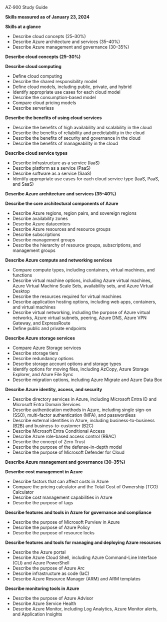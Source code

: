 AZ-900 Study Guide

**Skills measured as of January 23, 2024**

**Skills at a glance**

- Describe cloud concepts (25–30%)
- Describe Azure architecture and services (35–40%)
- Describe Azure management and governance (30–35%)

**Describe cloud concepts (25–30%)**

**Describe cloud computing**

- Define cloud computing
- Describe the shared responsibility model
- Define cloud models, including public, private, and hybrid
- Identify appropriate use cases for each cloud model
- Describe the consumption-based model
- Compare cloud pricing models
- Describe serverless

**Describe the benefits of using cloud services**

- Describe the benefits of high availability and scalability in the cloud
- Describe the benefits of reliability and predictability in the cloud
- Describe the benefits of security and governance in the cloud
- Describe the benefits of manageability in the cloud

**Describe cloud service types**

- Describe infrastructure as a service (IaaS)
- Describe platform as a service (PaaS)
- Describe software as a service (SaaS)
- Identify appropriate use cases for each cloud service type (IaaS, PaaS, and SaaS)

**Describe Azure architecture and services (35–40%)**

**Describe the core architectural components of Azure**

- Describe Azure regions, region pairs, and sovereign regions
- Describe availability zones
- Describe Azure datacenters
- Describe Azure resources and resource groups
- Describe subscriptions
- Describe management groups
- Describe the hierarchy of resource groups, subscriptions, and management groups

**Describe Azure compute and networking services**

- Compare compute types, including containers, virtual machines, and functions
- Describe virtual machine options, including Azure virtual machines, Azure Virtual Machine Scale Sets, availability sets, and Azure Virtual Desktop
- Describe the resources required for virtual machines
- Describe application hosting options, including web apps, containers, and virtual machines
- Describe virtual networking, including the purpose of Azure virtual networks, Azure virtual subnets, peering, Azure DNS, Azure VPN Gateway, and ExpressRoute
- Define public and private endpoints

**Describe Azure storage services**

- Compare Azure Storage services
- Describe storage tiers
- Describe redundancy options
- Describe storage account options and storage types
- Identify options for moving files, including AzCopy, Azure Storage Explorer, and Azure File Sync
- Describe migration options, including Azure Migrate and Azure Data Box

**Describe Azure identity, access, and security**

- Describe directory services in Azure, including Microsoft Entra ID and Microsoft Entra Domain Services
- Describe authentication methods in Azure, including single sign-on (SSO), multi-factor authentication (MFA), and passwordless
- Describe external identities in Azure, including business-to-business (B2B) and business-to-customer (B2C)
- Describe Microsoft Entra Conditional Access
- Describe Azure role-based access control (RBAC)
- Describe the concept of Zero Trust
- Describe the purpose of the defense-in-depth model
- Describe the purpose of Microsoft Defender for Cloud

**Describe Azure management and governance (30–35%)**

**Describe cost management in Azure**

- Describe factors that can affect costs in Azure
- Compare the pricing calculator and the Total Cost of Ownership (TCO) Calculator
- Describe cost management capabilities in Azure
- Describe the purpose of tags

**Describe features and tools in Azure for governance and compliance**

- Describe the purpose of Microsoft Purview in Azure
- Describe the purpose of Azure Policy
- Describe the purpose of resource locks

**Describe features and tools for managing and deploying Azure resources**

- Describe the Azure portal
- Describe Azure Cloud Shell, including Azure Command-Line Interface (CLI) and Azure PowerShell
- Describe the purpose of Azure Arc
- Describe infrastructure as code (IaC)
- Describe Azure Resource Manager (ARM) and ARM templates

**Describe monitoring tools in Azure**

- Describe the purpose of Azure Advisor
- Describe Azure Service Health
- Describe Azure Monitor, including Log Analytics, Azure Monitor alerts, and Application Insights

